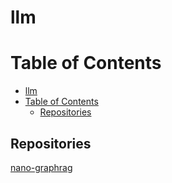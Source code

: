 # llm

# Table of Contents

- [llm](#llm)
- [Table of Contents](#table-of-contents)
  - [Repositories](#repositories)

## Repositories

[nano-graphrag](https://github.com/gusye1234/nano-graphrag)